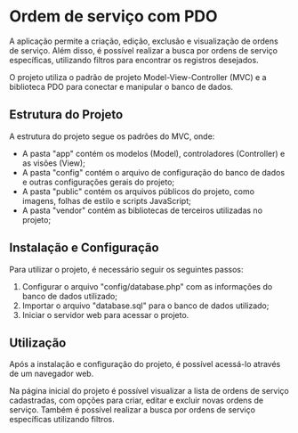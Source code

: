 # Ordem de serviço com PDO

<p>A aplicação permite a criação, edição, exclusão e visualização de ordens de serviço. Além disso, é possível realizar a busca por ordens de serviço específicas, utilizando filtros para encontrar os registros desejados.</p>

<p>O projeto utiliza o padrão de projeto Model-View-Controller (MVC) e a biblioteca PDO para conectar e manipular o banco de dados.</p>

<h2>Estrutura do Projeto</h2>

<p>A estrutura do projeto segue os padrões do MVC, onde:</p>

<ul>
	<li>A pasta "app" contém os modelos (Model), controladores (Controller) e as visões (View);</li>
	<li>A pasta "config" contém o arquivo de configuração do banco de dados e outras configurações gerais do projeto;</li>
	<li>A pasta "public" contém os arquivos públicos do projeto, como imagens, folhas de estilo e scripts JavaScript;</li>
	<li>A pasta "vendor" contém as bibliotecas de terceiros utilizadas no projeto;</li>
</ul>

<h2>Instalação e Configuração</h2>

<p>Para utilizar o projeto, é necessário seguir os seguintes passos:</p>

<ol>
	<li>Configurar o arquivo "config/database.php" com as informações do banco de dados utilizado;</li>
	<li>Importar o arquivo "database.sql" para o banco de dados utilizado;</li>
	<li>Iniciar o servidor web para acessar o projeto.</li>
</ol>

<h2>Utilização</h2>

<p>Após a instalação e configuração do projeto, é possível acessá-lo através de um navegador web.</p>

<p>Na página inicial do projeto é possível visualizar a lista de ordens de serviço cadastradas, com opções para criar, editar e excluir novas ordens de serviço. Também é possível realizar a busca por ordens de serviço específicas utilizando filtros.</p>
